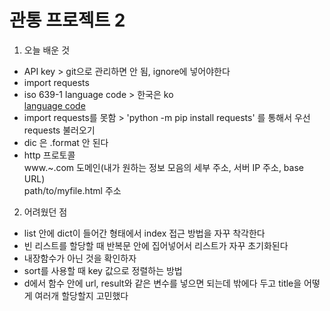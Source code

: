 # 관통 프로젝트 2
1. 오늘 배운 것
- API key > git으로 관리하면 안 됨, ignore에 넣어야한다
- import requests
- iso 639-1 language code > 한국은 ko  
  [language code](https://en.wikipedia.org/wiki/List_of_ISO_639-1_codes)
- import requests를 못함 > 'python -m pip install requests' 를 통해서 우선 requests 불러오기
- dic 은 .format 안 된다
- http 프로토콜  
  www.~.com 도메인(내가 원하는 정보 모음의 세부 주소, 서버 IP 주소, base URL)  
  path/to/myfile.html 주소

2. 어려웠던 점
- list 안에 dict이 들어간 형태에서 index 접근 방법을 자꾸 착각한다
- 빈 리스트를 할당할 때 반복문 안에 집어넣어서 리스트가 자꾸 초기화된다
- 내장함수가 아닌 것을 확인하자
- sort를 사용할 때 key 값으로 정렬하는 방법
- d에서 함수 안에 url, result와 같은 변수를 넣으면 되는데 밖에다 두고 title을 어떻게 여러개 할당할지 고민했다